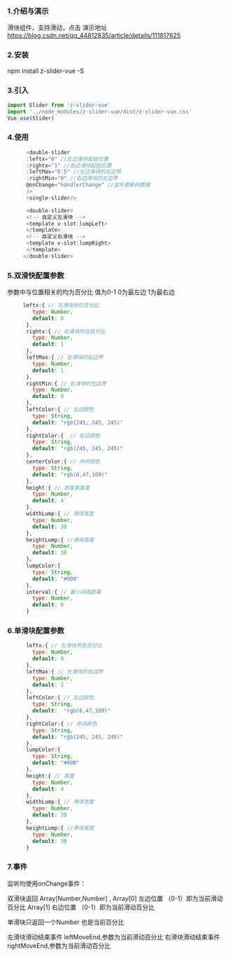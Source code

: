 ### 1.介绍与演示
滑块组件，支持滑动，点击
演示地址 https://blog.csdn.net/qq_44812835/article/details/111817625
### 2.安装 
npm install z-slider-vue -S
###  3.引入
```javascript
import Slider from 'z-slider-vue'
import '../node_modules/z-slider-vue/dist/z-slider-vue.css'
Vue.use(Slider)
```
### 4.使用
```javascript
      <double-slider 
      :leftx="0" //左边滑块起始位置
      :rightx="1" //右边滑块起始位置
      :leftMax="0.5" //左边滑块的右边界
      :rightMin="0" //右边滑块的左边界
      @onChange="handlerChange" //监听更新的数据
      />
      <single-slider/>

      <double-slider>
      <!-- 自定义左滑块 -->
      <template v-slot:lumpLeft>
      </template>
      <!-- 自定义右滑块 -->
      <template v-slot:lumpRight>
      </template>
     </double-slider>
```
### 5.双滑快配置参数
参数中与位置相关的均为百分比 值为0-1 0为最左边 1为最右边
```javascript
     leftx:{ // 左滑块所在百分比
        type: Number,
        default: 0
      },
      rightx:{ // 右滑块所在百分比
        type: Number,
        default: 1
      },
      leftMax:{ // 左滑块的右边界
        type: Number,
        default: 1
      },
      rightMin:{ // 右滑块的左边界
        type: Number,
        default: 0
      },
      leftColor:{ // 左边颜色
        type: String,
        default: "rgb(245, 245, 245)"
      },
      rightColor:{  // 右边颜色
        type: String,
        default: "rgb(245, 245, 245)"
      },
      centerColor:{ // 中间颜色
        type: String,
        default: "rgb(6,47,109)"
      },
      height:{ // 进度条高度
        type: Number,
        default: 4
      },
      widthLump:{ // 滑块宽度
        type: Number,
        default: 30
      },
      heightLump:{ //滑块高度
        type: Number,
        default: 30
      }，
      lumpColor:{
        type: String,
        default: "#000"
      },
      interval:{ // 最小间隔距离
        type: Number,
        default: 0
      }
```
### 6.单滑块配置参数

```javascript
	  leftx:{ // 左滑块所在百分比
        type: Number,
        default: 0
      },
      leftMax:{ // 左滑块的右边界
        type: Number,
        default: 1
      },
      leftColor:{ // 左边颜色
        type: String,
        default:  "rgb(6,47,109)"
      },
      rightColor:{ // 中间颜色
        type: String,
        default: "rgb(245, 245, 245)"
      },
      lumpColor:{
        type: String,
        default: "#000"
      },
      height:{ // 高度
        type: Number,
        default: 4
      },
      widthLump:{ // 滑块宽度
        type: Number,
        default: 30
      },
      heightLump:{ //滑块高度
        type: Number,
        default: 30
      }
```
### 7.事件
监听均使用onChange事件：

双滑块返回 Array[Number,Number] ,
Array[0] 左边位置 （0-1）即为当前滑动百分比
Array[1] 右边位置 （0-1）即为当前滑动百分比

单滑块只返回一个Number 也是当前百分比

左滑块滑动结束事件 leftMoveEnd,参数为当前滑动百分比
右滑块滑动结束事件 rightMoveEnd,参数为当前滑动百分比



